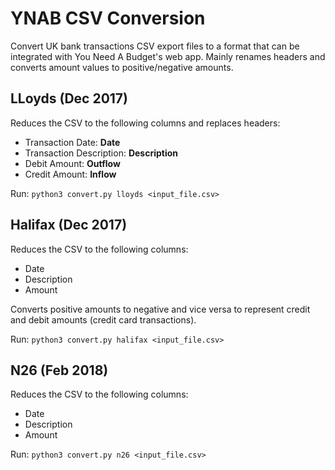 # YNAB CSV Conversion

Convert UK bank transactions CSV export files to a format that can be 
integrated with You Need A Budget's web app. Mainly renames headers and converts
amount values to positive/negative amounts.

## LLoyds (Dec 2017)

Reduces the CSV to the following columns and replaces headers:
* Transaction Date: **Date**
* Transaction Description: **Description**
* Debit Amount: **Outflow**
* Credit Amount: **Inflow**

Run: `python3 convert.py lloyds <input_file.csv>`

## Halifax (Dec 2017)

Reduces the CSV to the following columns:
* Date
* Description
* Amount

Converts positive amounts to negative and vice versa to represent credit
and debit amounts (credit card transactions).

Run: `python3 convert.py halifax <input_file.csv>`

## N26 (Feb 2018)

Reduces the CSV to the following columns:
* Date
* Description
* Amount

Run: `python3 convert.py n26 <input_file.csv>`